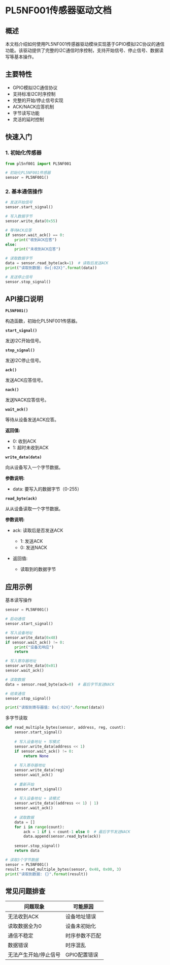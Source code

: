 # PL5NF001传感器驱动文档
## 概述

本文档介绍如何使用PL5NF001传感器驱动模块实现基于GPIO模拟I2C协议的通信功能。该驱动提供了完整的I2C通信时序控制，支持开始信号、停止信号、数据读写等基本操作。

## 主要特性

- GPIO模拟I2C通信协议
- 支持标准I2C时序控制
- 完整的开始/停止信号实现
- ACK/NACK应答机制
- 字节读写功能
- 灵活的延时控制

## 快速入门
### 1. 初始化传感器
```python
from pl5nf001 import PL5NF001

# 初始化PL5NF001传感器
sensor = PL5NF001()
```

### 2. 基本通信操作
```python
# 发送开始信号
sensor.start_signal()

# 写入数据字节
sensor.write_data(0x55)

# 等待ACK应答
if sensor.wait_ack() == 0:
    print("收到ACK应答")
else:
    print("未收到ACK应答")

# 读取数据字节
data = sensor.read_byte(ack=1)  # 读取后发送ACK
print("读取到数据: 0x{:02X}".format(data))

# 发送停止信号
sensor.stop_signal()
```
## API接口说明

**`PL5NF001()`**

构造函数，初始化PL5NF001传感器。

**`start_signal()`**

发送I2C开始信号。

**`stop_signal()`**

发送I2C停止信号。

**`ack()`**

发送ACK应答信号。

**`nack()`**

发送NACK应答信号。

**`wait_ack()`**

等待从设备发送ACK应答。

​​**返回值:**

- 0: 收到ACK
- 1: 超时未收到ACK

**`write_data(data)`**

向从设备写入一个字节数据。

​​**参数说明:**

- data: 要写入的数据字节（0-255）

**`read_byte(ack)`**

从从设备读取一个字节数据。

​**​参数说明:**

- ack: 读取后是否发送ACK
    - 1: 发送ACK
    - 0: 发送NACK

- ​​返回值:​​

    - 读取到的数据字节

## 应用示例
基本读写操作
```python
sensor = PL5NF001()

# 启动通信
sensor.start_signal()

# 写入设备地址
sensor.write_data(0x48)
if sensor.wait_ack() != 0:
    print("设备无响应")
    return

# 写入寄存器地址
sensor.write_data(0x01)
sensor.wait_ack()

# 读取数据
data = sensor.read_byte(ack=0)  # 最后字节发送NACK

# 结束通信
sensor.stop_signal()

print("读取到寄存器值: 0x{:02X}".format(data))
```

多字节读取
```python
def read_multiple_bytes(sensor, address, reg, count):
    sensor.start_signal()
    
    # 写入设备地址 + 写模式
    sensor.write_data(address << 1)
    if sensor.wait_ack() != 0:
        return None
    
    # 写入寄存器地址
    sensor.write_data(reg)
    sensor.wait_ack()
    
    # 重新开始
    sensor.start_signal()
    
    # 写入设备地址 + 读模式
    sensor.write_data((address << 1) | 1)
    sensor.wait_ack()
    
    # 读取数据
    data = []
    for i in range(count):
        ack = 1 if i < count-1 else 0  # 最后字节发送NACK
        data.append(sensor.read_byte(ack))
    
    sensor.stop_signal()
    return data

# 读取3个字节数据
sensor = PL5NF001()
result = read_multiple_bytes(sensor, 0x48, 0x00, 3)
print("读取到数据: {}".format(result))
``` 

## 常见问题排查
|问题现象|可能原因|
|----|----|
无法收到ACK	|设备地址错误
读取数据全为0|	设备未初始化
通信不稳定	|时序参数不匹配
数据错误|	时序混乱
无法产生开始/停止信号|	GPIO配置错误